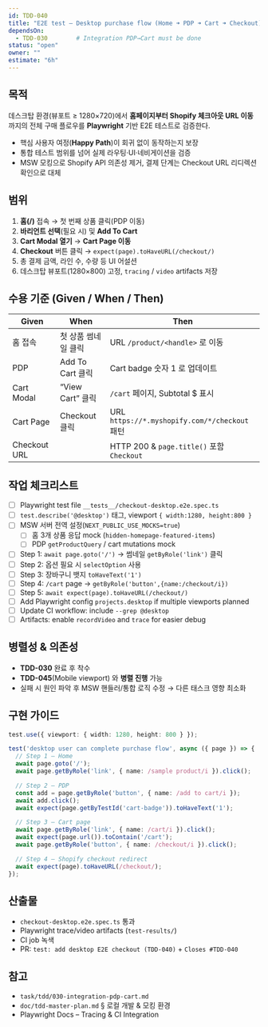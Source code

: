 ```yaml
---
id: TDD-040
title: "E2E test – Desktop purchase flow (Home ➜ PDP ➜ Cart ➜ Checkout)"
dependsOn:
  - TDD-030        # Integration PDP→Cart must be done
status: "open"
owner: ""
estimate: "6h"
---
```


## 목적
데스크탑 환경(뷰포트 ≥ 1280×720)에서 **홈페이지부터 Shopify 체크아웃 URL 이동**까지의 전체 구매 플로우를 **Playwright** 기반 E2E 테스트로 검증한다.  
- 핵심 사용자 여정(**Happy Path**)이 회귀 없이 동작하는지 보장  
- 통합 테스트 범위를 넘어 실제 라우팅·UI·네비게이션을 검증  
- MSW 모킹으로 Shopify API 의존성 제거, 결제 단계는 Checkout URL 리디렉션 확인으로 대체

## 범위
1. **홈(/)** 접속 → 첫 번째 상품 클릭(PDP 이동)  
2. **바리언트 선택**(필요 시) 및 **Add To Cart**  
3. **Cart Modal 열기** → **Cart Page 이동**  
4. **Checkout** 버튼 클릭 → `expect(page).toHaveURL(/checkout/)`  
5. 총 결제 금액, 라인 수, 수량 등 UI 어설션  
6. 데스크탑 뷰포트(1280×800) 고정, `tracing` / `video` artifacts 저장

## 수용 기준 (Given / When / Then)
| Given | When | Then |
|-------|------|------|
| 홈 접속 | 첫 상품 썸네일 클릭 | URL `/product/<handle>` 로 이동 |
| PDP | Add To Cart 클릭 | Cart badge 숫자 1 로 업데이트 |
| Cart Modal | “View Cart” 클릭 | `/cart` 페이지, Subtotal \$ 표시 |
| Cart Page | Checkout 클릭 | URL `https://*.myshopify.com/*/checkout` 패턴 |
| Checkout URL |  | HTTP 200 & `page.title()` 포함 `Checkout` |

## 작업 체크리스트
- [ ] Playwright test file `__tests__/checkout-desktop.e2e.spec.ts`
- [ ] `test.describe('@desktop')` 태그, viewport `{ width:1280, height:800 }`
- [ ] MSW 서버 전역 설정(`NEXT_PUBLIC_USE_MOCKS=true`)
  - [ ] 홈 3개 상품 응답 mock (`hidden-homepage-featured-items`)
  - [ ] PDP `getProductQuery` / cart mutations mock
- [ ] Step 1: `await page.goto('/')` → 썸네일 `getByRole('link')` 클릭
- [ ] Step 2: 옵션 필요 시 `selectOption` 사용
- [ ] Step 3: 장바구니 뱃지 `toHaveText('1')`
- [ ] Step 4: `/cart` page → `getByRole('button',{name:/checkout/i})`
- [ ] Step 5: `await expect(page).toHaveURL(/checkout/)`
- [ ] Add Playwright config `projects.desktop` if multiple viewports planned
- [ ] Update CI workflow: include `--grep @desktop`
- [ ] Artifacts: enable `recordVideo` and `trace` for easier debug

## 병렬성 & 의존성
- **TDD-030** 완료 후 착수  
- **TDD-045**(Mobile viewport) 와 **병렬 진행** 가능  
- 실패 시 원인 파악 후 MSW 핸들러/통합 로직 수정 → 다른 태스크 영향 최소화

## 구현 가이드
```ts
test.use({ viewport: { width: 1280, height: 800 } });

test('desktop user can complete purchase flow', async ({ page }) => {
  // Step 1 – Home
  await page.goto('/');
  await page.getByRole('link', { name: /sample product/i }).click();

  // Step 2 – PDP
  const add = page.getByRole('button', { name: /add to cart/i });
  await add.click();
  await expect(page.getByTestId('cart-badge')).toHaveText('1');

  // Step 3 – Cart page
  await page.getByRole('link', { name: /cart/i }).click();
  await expect(page.url()).toContain('/cart');
  await page.getByRole('button', { name: /checkout/i }).click();

  // Step 4 – Shopify checkout redirect
  await expect(page).toHaveURL(/checkout/);
});
```

## 산출물
- `checkout-desktop.e2e.spec.ts` 통과
- Playwright trace/video artifacts (`test-results/`)
- CI job 녹색
- PR: `test: add desktop E2E checkout (TDD-040)` + `Closes #TDD-040`

## 참고
- `task/tdd/030-integration-pdp-cart.md`
- `doc/tdd-master-plan.md` § 로컬 개발 & 모킹 환경
- Playwright Docs – Tracing & CI Integration
